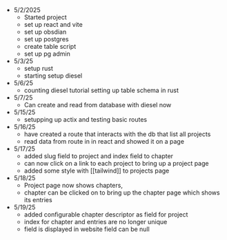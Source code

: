 - 5/2/2025
	- Started project
	- set up react and vite
	- set up obsdian
	- set up postgres
	- create table script
	- set up pg admin
- 5/3/25
	- setup rust 
	- starting setup diesel
- 5/6/25
	- counting diesel tutorial setting up table schema in rust
- 5/7/25
	- Can create and read from database with diesel now
- 5/15/25
	- setupping up actix and testing basic routes
- 5/16/25
	- have created a route that interacts with the db that list all projects
	- read data from route in in react and showed it on a page
- 5/17/25
	- added slug field to project and index field to chapter 
	- can now click on a link to each project to bring up a project page
	- added some style with [[tailwind]] to projects page
- 5/18/25
	- Project page now shows chapters, 
	- chapter can be clicked on to bring up the chapter page which shows its entries
- 5/19/25
	- added configurable chapter descriptor as field for project
	- index for chapter and entries are no longer unique 
	- field is displayed in website field can be null